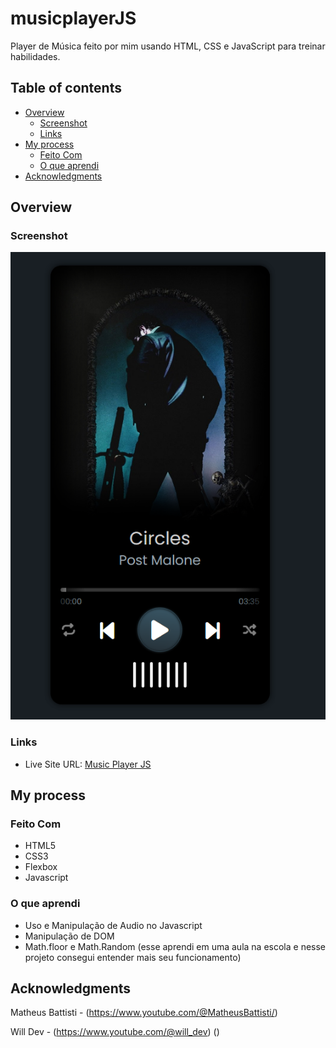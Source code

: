 # musicplayerJS

  Player de Música feito por mim usando HTML, CSS e JavaScript para treinar habilidades.

## Table of contents

- [Overview](#overview)
  - [Screenshot](#screenshot)
  - [Links](#links)
- [My process](#my-process)
  - [Feito Com](#feito-com)
  - [O que aprendi](#o-que-aprendi)
- [Acknowledgments](#acknowledgments)

## Overview

### Screenshot

![](/images/finishedimage.png)

### Links

- Live Site URL: [Music Player JS](https://musicplayer-js-ashy.vercel.app)

## My process

### Feito Com

- HTML5
- CSS3
- Flexbox
- Javascript

### O que aprendi

- Uso e Manipulação de Audio no Javascript
- Manipulação de DOM
- Math.floor e Math.Random (esse aprendi em uma aula na escola e nesse projeto consegui entender mais seu funcionamento)

## Acknowledgments

Matheus Battisti - (https://www.youtube.com/@MatheusBattisti/)

Will Dev - (https://www.youtube.com/@will_dev) ()